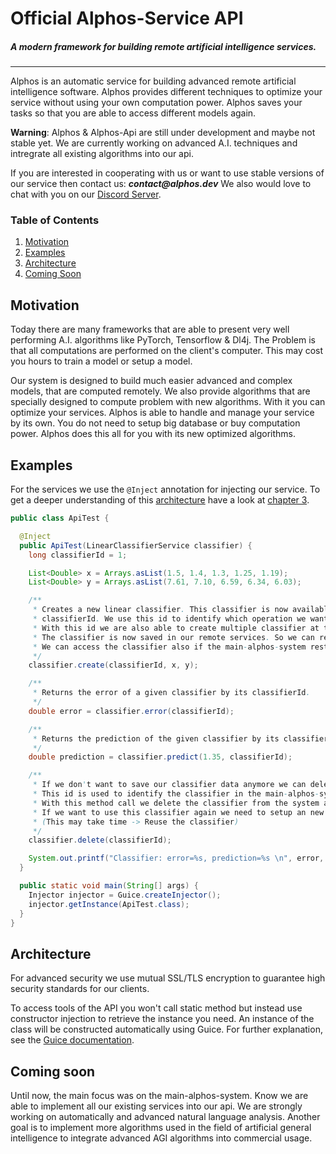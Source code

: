 # Official Alphos-Service API
##### A modern framework for building remote artificial intelligence services.

---

Alphos is an automatic service for building advanced remote artificial intelligence software. Alphos provides different techniques to optimize your service without using your own computation power. Alphos saves your tasks so that you are able to access different models again. 

**Warning**: Alphos & Alphos-Api are still under development and maybe not stable yet.
We are currently working on advanced A.I. techniques and intregrate all existing algorithms into our api.

If you are interested in cooperating with us or want to use stable versions of our service then contact us: **_contact@alphos.dev_**
We also would love to chat with you on our [Discord Server](https://discord.gg/YfWmtNcgCY).

### Table of Contents
1. [Motivation](#motivation)
2. [Examples](#examples)
3. [Architecture](#architecture)
4. [Coming Soon](#coming-soon)

## Motivation
Today there are many frameworks that are able to present very well performing A.I. algorithms like
PyTorch, Tensorflow & Dl4j. The Problem is that all computations are performed on the 
client's computer. This may cost you hours to train a model or setup a model.

Our system is designed to build much easier advanced and complex models, that are computed remotely. We also provide algorithms
that are specially designed to compute problem with new algorithms. With it you can optimize your services.
Alphos is able to handle and manage your service by its own. You do not need to setup big database or buy computation power.
Alphos does this all for you with its new optimized algorithms.

## Examples
For the services we use the `@Inject` annotation for injecting our service.
To get a deeper understanding of this [architecture](#architecture) have a look at [chapter 3](#architecture).
```java
public class ApiTest {

  @Inject
  public ApiTest(LinearClassifierService classifier) {
    long classifierId = 1;

    List<Double> x = Arrays.asList(1.5, 1.4, 1.3, 1.25, 1.19);
    List<Double> y = Arrays.asList(7.61, 7.10, 6.59, 6.34, 6.03);

    /**
     * Creates a new linear classifier. This classifier is now available and accessible with the
     * classifierId. We use this id to identify which operation we want to execute on our classifiers.
     * With this id we are also able to create multiple classifier at the same time.
     * The classifier is now saved in our remote services. So we can reuse them after restarting our software.
     * We can access the classifier also if the main-alphos-system restarts.
     */
    classifier.create(classifierId, x, y);

    /**
     * Returns the error of a given classifier by its classifierId.
     */
    double error = classifier.error(classifierId);

    /**
     * Returns the prediction of the given classifier by its classifierId.
     */
    double prediction = classifier.predict(1.35, classifierId);

    /**
     * If we don't want to save our classifier data anymore we can delete it with its identification id.
     * This id is used to identify the classifier in the main-alphos-system.
     * With this method call we delete the classifier from the system and all data are deleted.
     * If we want to use this classifier again we need to setup an new one. 
     * (This may take time -> Reuse the classifier)
     */
    classifier.delete(classifierId);

    System.out.printf("Classifier: error=%s, prediction=%s \n", error, prediction);
  }

  public static void main(String[] args) {
    Injector injector = Guice.createInjector();
    injector.getInstance(ApiTest.class);
  }
}
```

## Architecture
For advanced security we use mutual SSL/TLS encryption to guarantee high security 
standards for our clients.

To access tools of the API you won't call static method but instead use constructor injection to retrieve
the instance you need. An instance of the class will be constructed automatically using Guice.
For further explanation, see the [Guice documentation](https://github.com/google/guice/wiki).

## Coming soon
Until now, the main focus was on the main-alphos-system. Know we are 
able to implement all our existing services into our api.
We are strongly working on automatically and advanced natural language analysis.
Another goal is to implement more algorithms used in the field of 
artificial general intelligence to integrate advanced AGI algorithms into commercial usage.
